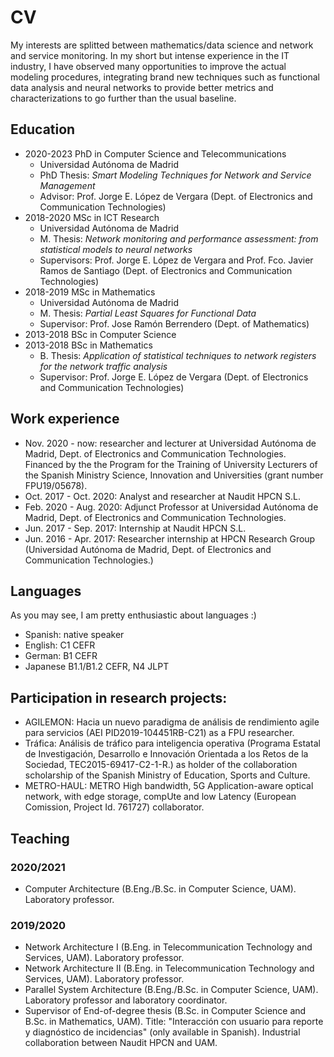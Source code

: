 # CV

My interests are splitted between mathematics/data science and network and service monitoring. In my short but intense experience in the IT industry, I have observed many opportunities to improve the actual modeling procedures, integrating brand new techniques such as functional data analysis and neural networks to provide better metrics and characterizations to go further than the usual baseline.

## Education

- 2020-2023 PhD in Computer Science and Telecommunications
  - Universidad Autónoma de Madrid
  - PhD Thesis: *Smart Modeling Techniques for Network and Service Management*
  - Advisor: Prof. Jorge E. López de Vergara (Dept. of Electronics and Communication Technologies)
- 2018-2020 MSc in ICT Research
  - Universidad Autónoma de Madrid
  - M. Thesis: *Network monitoring and performance assessment: from statistical models to neural networks*
  - Supervisors: Prof. Jorge E. López de Vergara and Prof. Fco. Javier Ramos de Santiago (Dept. of Electronics and Communication Technologies)
- 2018-2019 MSc in Mathematics
  - Universidad Autónoma de Madrid
  - M. Thesis: *Partial Least Squares for Functional Data*
  - Supervisor: Prof. Jose Ramón Berrendero (Dept. of Mathematics)
- 2013-2018 BSc in Computer Science
- 2013-2018 BSc in Mathematics
  - B. Thesis: *Application of statistical techniques to network registers for the network traffic analysis*
  - Supervisor: Prof. Jorge E. López de Vergara (Dept. of Electronics and Communication Technologies)
  
## Work experience
 - Nov. 2020 - now: researcher and lecturer at Universidad Autónoma de Madrid, Dept. of Electronics and Communication Technologies. Financed by the the Program for the Training of University Lecturers of the Spanish Ministry Science, Innovation and Universities (grant number FPU19/05678).
 - Oct. 2017 - Oct. 2020: Analyst and researcher at Naudit HPCN S.L.
 - Feb. 2020 - Aug. 2020: Adjunct Professor at Universidad Autónoma de Madrid, Dept. of Electronics and Communication Technologies.
 - Jun. 2017 - Sep. 2017: Internship at Naudit HPCN S.L.
 - Jun. 2016 - Apr. 2017: Researcher internship at HPCN Research Group (Universidad Autónoma de Madrid, Dept. of Electronics and Communication Technologies.)
 
## Languages
 
 As you may see, I am pretty enthusiastic about languages :)
 
 - Spanish: native speaker
 - English: C1 CEFR
 - German: B1 CEFR
 - Japanese B1.1/B1.2 CEFR, N4 JLPT
 
## Participation in research projects:
 - AGILEMON: Hacia un nuevo paradigma de análisis de rendimiento agile para servicios (AEI PID2019-104451RB-C21) as a FPU researcher.
 - Tráfica: Análisis de tráfico para inteligencia operativa (Programa Estatal de Investigación, Desarrollo e Innovación Orientada a los Retos de la Sociedad, TEC2015-69417-C2-1-R.) as holder of the collaboration scholarship of the Spanish Ministry of Education, Sports and Culture.
 - METRO-HAUL: METRO High bandwidth, 5G Application-aware optical network, with edge storage, compUte and low Latency (European Comission, Project Id. 761727) collaborator.
 
## Teaching
 
### 2020/2021
 - Computer Architecture (B.Eng./B.Sc. in Computer Science, UAM). Laboratory professor.

### 2019/2020
 
 - Network Architecture I (B.Eng. in Telecommunication Technology and Services, UAM). Laboratory professor.
 - Network Architecture II (B.Eng. in Telecommunication Technology and Services, UAM). Laboratory professor.
 - Parallel System Architecture (B.Eng./B.Sc. in Computer Science, UAM). Laboratory professor and laboratory coordinator.
 - Supervisor of End-of-degree thesis (B.Sc. in Computer Science and B.Sc. in Mathematics, UAM). Title: "Interacción con usuario para reporte y diagnóstico de incidencias" (only available in Spanish). Industrial collaboration between Naudit HPCN and UAM.
 
 
